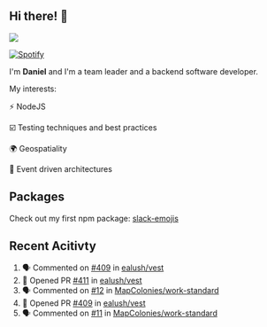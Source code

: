 ## Hi there! 👋

<p>
  <img src="https://github-readme-stats.vercel.app/api?username=syncush&theme=tokyonight">
</p>

[![Spotify](https://novatorem-rust.vercel.app/api/spotify)](https://open.spotify.com/user/syncush)

I'm **Daniel** and I'm a team leader and a backend software developer.

My interests:

⚡ NodeJS

☑️ Testing techniques and best practices

🌍 Geospatiality

🧠 Event driven architectures

## Packages
Check out my first npm package: [slack-emojis](https://www.npmjs.com/package/slack-emojis)

## Recent Acitivty
<!--START_SECTION:activity-->
1. 🗣 Commented on [#409](https://github.com//ealush/vest/issues/409) in [ealush/vest](https://github.com//ealush/vest)
2. 💪 Opened PR [#411](https://github.com//ealush/vest/pull/411) in [ealush/vest](https://github.com//ealush/vest)
3. 🗣 Commented on [#12](https://github.com//MapColonies/work-standard/issues/12) in [MapColonies/work-standard](https://github.com//MapColonies/work-standard)
4. 💪 Opened PR [#409](https://github.com//ealush/vest/pull/409) in [ealush/vest](https://github.com//ealush/vest)
5. 🗣 Commented on [#11](https://github.com//MapColonies/work-standard/issues/11) in [MapColonies/work-standard](https://github.com//MapColonies/work-standard)
<!--END_SECTION:activity-->
